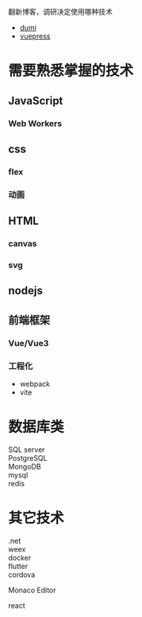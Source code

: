 
翻新博客，调研决定使用哪种技术  
 - [dumi](https://d.umijs.org/zh-CN)
 - [vuepress](https://vuepress.vuejs.org/zh/)

# 需要熟悉掌握的技术  
## JavaScript 

### Web Workers

## css 
### flex
### 动画

## HTML
### canvas
### svg

## nodejs

## 前端框架
### Vue/Vue3
### 工程化
- webpack
- vite

# 数据库类
SQL server  
PostgreSQL  
MongoDB  
mysql  
redis

# 其它技术

.net  
weex  
docker  
flutter  
cordova  

Monaco Editor  

react


